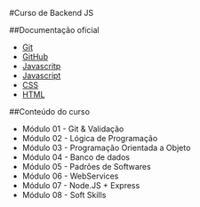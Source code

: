 #Curso de Backend JS



##Documentação oficial

- [Git](https://git-scm.com/doc)
- [GitHub](https://docs.github.com/pt)
- [Javascritp](https://javascript.info/)
- [Javascript](https://developer.mozilla.org/pt-BR/docs/Web/JavaScript)
- [CSS](https://developer.mozilla.org/pt-BR/docs/Web/CSS)
- [HTML](https://developer.mozilla.org/pt-BR/docs/Web/HTML)

##Conteúdo do curso

- Módulo 01 - Git \& Validação
- Módulo 02 - Lógica de Programação
- Módulo 03 - Programação Orientada a Objeto
- Módulo 04 - Banco de dados
- Módulo 05 - Padrões de Softwares
- Módulo 06 - WebServices
- Módulo 07 - Node.JS + Express
- Módulo 08 - Soft Skills



